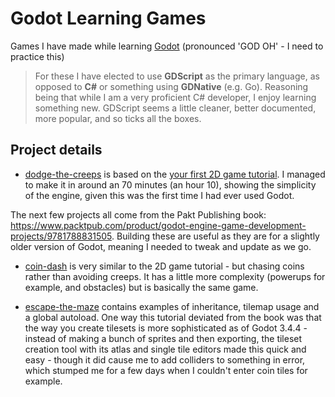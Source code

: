 # Godot Learning Games

Games I have made while learning [Godot](https://godotengine.org/) (pronounced 'GOD OH' - I need to practice this)

> For these I have elected to use **GDScript** as the primary language, as opposed to **C#** or something using **GDNative** (e.g. Go). Reasoning being that while I am a very proficient C# developer, I enjoy learning something new. GDScript seems a little cleaner, better documented, more popular, and so ticks all the boxes.

## Project details

- [dodge-the-creeps](./dodge-the-creeps/) is based on the [your first 2D game tutorial](https://docs.godotengine.org/en/stable/getting_started/first_2d_game/index.html). I managed to make it in around an 70 minutes (an hour 10), showing the simplicity of the engine, given this was the first time I had ever used Godot.

The next few projects all come from the Pakt Publishing book: https://www.packtpub.com/product/godot-engine-game-development-projects/9781788831505. Building these are useful as they are for a slightly older version of Godot, meaning I needed to tweak and update as we go.

- [coin-dash](./coin-dash/) is very similar to the 2D game tutorial - but chasing coins rather than avoiding creeps. It has a little more complexity (powerups for example, and obstacles) but is basically the same game.

- [escape-the-maze](./escape-the-maze/) contains examples of inheritance, tilemap usage and a global autoload. One way this tutorial deviated from the book was that the way you create tilesets is more sophisticated as of Godot 3.4.4 - instead of making a bunch of sprites and then exporting, the tileset creation tool with its atlas and single tile editors made this quick and easy - though it did cause me to add colliders to something in error, which stumped me for a few days when I couldn't enter coin tiles for example.
